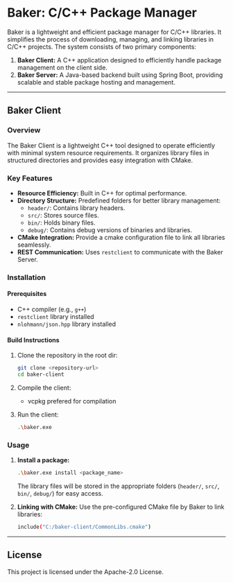 # Baker: C/C++ Package Manager

Baker is a lightweight and efficient package manager for C/C++ libraries. It simplifies the process of downloading, managing, and linking libraries in C/C++ projects. The system consists of two primary components:

1. **Baker Client:** A C++ application designed to efficiently handle package management on the client side.
2. **Baker Server:** A Java-based backend built using Spring Boot, providing scalable and stable package hosting and management.

---

## Baker Client

### Overview
The Baker Client is a lightweight C++ tool designed to operate efficiently with minimal system resource requirements. It organizes library files in structured directories and provides easy integration with CMake.

### Key Features
- **Resource Efficiency:** Built in C++ for optimal performance.
- **Directory Structure:** Predefined folders for better library management:
  - `header/`: Contains library headers.
  - `src/`: Stores source files.
  - `bin/`: Holds binary files.
  - `debug/`: Contains debug versions of binaries and libraries.
- **CMake Integration:** Provide a cmake configuration file to link all libraries seamlessly.
- **REST Communication:** Uses `restclient` to communicate with the Baker Server.

### Installation
#### Prerequisites
- C++ compiler (e.g., `g++`)
- `restclient` library installed
- `nlohmann/json.hpp` library installed

#### Build Instructions
1. Clone the repository in the root dir:
   ```bash
   git clone <repository-url>
   cd baker-client
   ```

2. Compile the client:
   - vcpkg prefered for compilation

3. Run the client:
   ```bash
   .\baker.exe
   ```

### Usage
1. **Install a package:**
   ```bash
   .\baker.exe install <package_name>
   ```
   The library files will be stored in the appropriate folders (`header/`, `src/`, `bin/`, `debug/`) for easy access.

2. **Linking with CMake:**
   Use the pre-configured CMake file by Baker to link libraries:
   ```bash
   include("C:/baker-client/CommonLibs.cmake")
   ```

---


## License
This project is licensed under the Apache-2.0 License.
